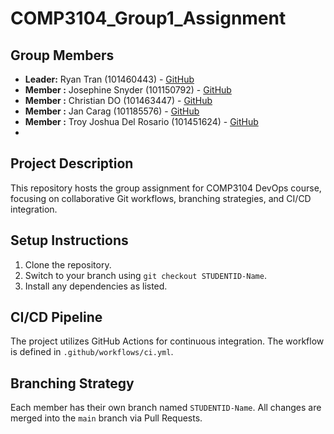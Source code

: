 # COMP3104_Group1_Assignment

## Group Members
- **Leader:** Ryan Tran (101460443) - [GitHub](https://github.com/ryanhihi)
- **Member :** Josephine Snyder (101150792) - [GitHub](https://github.com/Tacopocalyptic)
- **Member :** Christian DO (101463447) - [GitHub](https://github.com/CDo101463447)
- **Member :** Jan Carag (101185576) - [GitHub](https://github.com/Caragj-001)
- **Member :** Troy Joshua Del Rosario (101451624) - [GitHub](https://github.com/JoshiTroy)
-

## Project Description
This repository hosts the group assignment for COMP3104 DevOps course, focusing on
collaborative Git workflows, branching strategies, and CI/CD integration.

## Setup Instructions
1. Clone the repository.
2. Switch to your branch using `git checkout STUDENTID-Name`.
3. Install any dependencies as listed.
## CI/CD Pipeline

The project utilizes GitHub Actions for continuous integration. The workflow is defined
in `.github/workflows/ci.yml`.

## Branching Strategy
Each member has their own branch named `STUDENTID-Name`. All changes are
merged into the `main` branch via Pull Requests.
